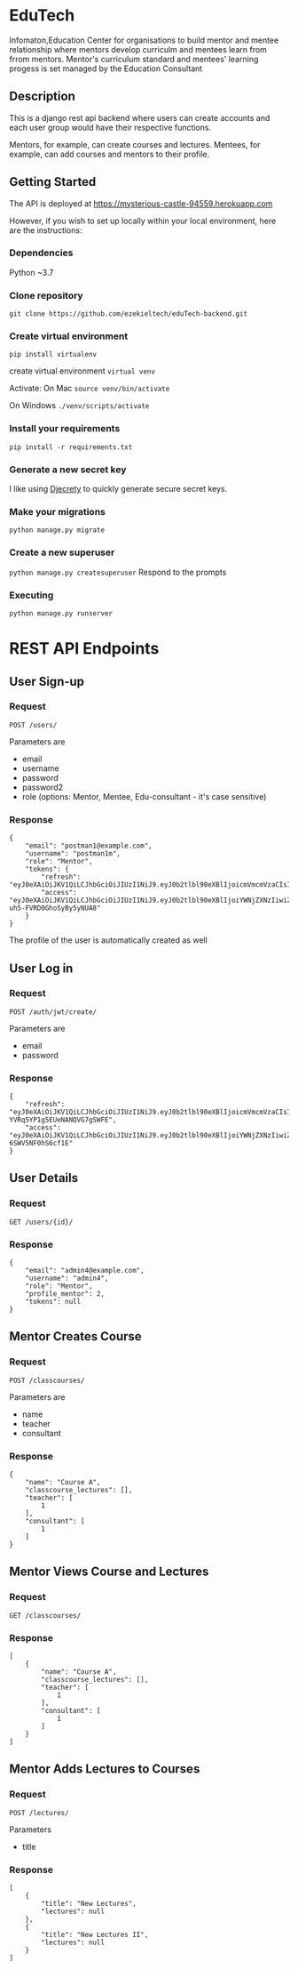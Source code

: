 # EduTech
Infomaton,Education Center for organisations to build mentor and mentee relationship where mentors develop curriculm and mentees learn from frrom mentors. Mentor's curriculum standard and mentees' learning progess is set managed by the Education Consultant

## Description
This is a django rest api backend where users can create accounts and each user group would have their respective functions.

Mentors, for example, can create courses and lectures.
Mentees, for example, can add courses and mentors to their profile.

## Getting Started
The API is deployed at https://mysterious-castle-94559.herokuapp.com

However, if you wish to set up locally within your local environment, here are the instructions:

### Dependencies

Python ~3.7

### Clone repository

```git clone https://github.com/ezekieltech/eduTech-backend.git ```

### Create virtual environment

```pip install virtualenv```

create virtual environment
```virtual venv```

Activate:
On Mac
```source venv/bin/activate```

On Windows
```./venv/scripts/activate```

### Install your requirements

``` pip install -r requirements.txt ```

### Generate a new secret key

I like using [Djecrety](https://djecrety.ir/) to quickly generate secure secret keys.

### Make your migrations

``` python manage.py migrate ```

### Create a new superuser

```python manage.py createsuperuser```
Respond to the prompts

### Executing
``` python manage.py runserver ```

# REST API Endpoints

## User Sign-up
### Request
``` POST /users/ ```

Parameters are
- email
- username
- password
- password2
- role (options: Mentor, Mentee, Edu-consultant - it's case sensitive)

### Response
```
{
    "email": "postman1@example.com",
    "username": "postman1m",
    "role": "Mentor",
    "tokens": {
        "refresh": "eyJ0eXAiOiJKV1QiLCJhbGciOiJIUzI1NiJ9.eyJ0b2tlbl90eXBlIjoicmVmcmVzaCIsImV4cCI6MTYxMTE0NTQwMSwianRpIjoiODFiNTVmMTM4Zjk1NDQ0NmE4MWI3M2YxZGRhZTQxYTkiLCJ1c2VyX2lkIjoiTm9uZSJ9.uTdMuoaj4wDAMD8diEvUqNdc1qpfnZch1fztTyyWecI",
        "access": "eyJ0eXAiOiJKV1QiLCJhbGciOiJIUzI1NiJ9.eyJ0b2tlbl90eXBlIjoiYWNjZXNzIiwiZXhwIjoxNjExMDU5MzAxLCJqdGkiOiJjZWVkM2RjYzJhYjM0OTFkYWY5ZmQ2NDA3ZGJlODA5YyIsInVzZXJfaWQiOiJOb25lIn0.4oH9vXfBkxd1mJkMrpLk-uh5-FVRD0GhoSyBy5yNUA8"
    }
}
```

The profile of the user is automatically created as well

## User Log in

### Request
``` POST /auth/jwt/create/ ```

Parameters are
- email
- password

### Response

```
{
    "refresh": "eyJ0eXAiOiJKV1QiLCJhbGciOiJIUzI1NiJ9.eyJ0b2tlbl90eXBlIjoicmVmcmVzaCIsImV4cCI6MTYxMTE0ODY5OCwianRpIjoiZDBhYzRiMDIxMjNmNDdkNDliMjUwNTExYWUyNWQ0OGUiLCJ1c2VyX2lkIjo3fQ.NENCInjBN1oWG3XkR-YVRq5YP1g5EUeNANQVG7gSWFE",
    "access": "eyJ0eXAiOiJKV1QiLCJhbGciOiJIUzI1NiJ9.eyJ0b2tlbl90eXBlIjoiYWNjZXNzIiwiZXhwIjoxNjExMDYyNTk4LCJqdGkiOiI3NDUzM2NhZDExZDI0MThmOTZmNzIyZGRjY2IyZjI3OCIsInVzZXJfaWQiOjd9.i4WEWt3ORRpygaqbn8I7b91nEmh-6SWV5NF0hS6cf1E"
}
```

## User Details

### Request

``` GET /users/{id}/ ```

### Response

```
{
    "email": "admin4@example.com",
    "username": "admin4",
    "role": "Mentor",
    "profile_mentor": 2,
    "tokens": null
}
```

## Mentor Creates Course

### Request

``` POST /classcourses/ ```

Parameters are
- name 
- teacher
- consultant

### Response

```
{
    "name": "Course A",
    "classcourse_lectures": [],
    "teacher": [
        1
    ],
    "consultant": [
        1
    ]
}
```

## Mentor Views Course and Lectures

### Request

``` GET /classcourses/ ```

### Response

```
[
    {
        "name": "Course A",
        "classcourse_lectures": [],
        "teacher": [
            1
        ],
        "consultant": [
            1
        ]
    }
]
```

## Mentor Adds Lectures to Courses

### Request

```POST /lectures/ ```

Parameters

- title

### Response

```
[
    {
        "title": "New Lectures",
        "lectures": null
    },
    {
        "title": "New Lectures II",
        "lectures": null
    }
]
```


